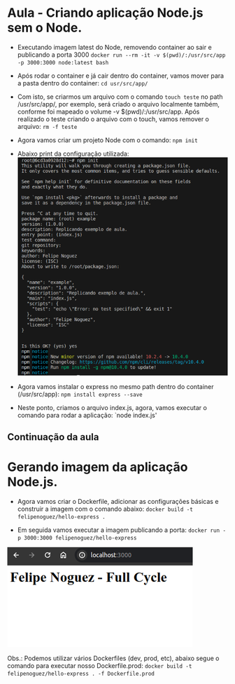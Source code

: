 # Aula - Criando aplicação Node.js sem o Node.

- Executando imagem latest do Node, removendo container ao sair e publicando a porta 3000
`docker run --rm -it -v $(pwd)/:/usr/src/app -p 3000:3000 node:latest bash`

- Após rodar o container e já cair dentro do container, vamos mover para a pasta dentro do container:
`cd usr/src/app/`

- Com isto, se criarmos um arquivo com o comando `touch teste` no path /usr/src/app/, por exemplo, será criado o arquivo localmente também, conforme foi mapeado o volume -v $(pwd)/:/usr/src/app. Após realizado o teste criando o arquivo com o touch, vamos remover o arquivo:
`rm -f teste`

- Agora vamos criar um projeto Node com o comando:
`npm init`

- Abaixo print da configuração utilizada:
![alt text](image.png)

- Agora vamos instalar o express no mesmo path dentro do container (/usr/src/app):
`npm install express --save`

- Neste ponto, criamos o arquivo index.js, agora, vamos executar o comando para rodar a aplicação:
`node index.js'

## Continuação da aula

# Gerando imagem da aplicação Node.js.

- Agora vamos criar o Dockerfile, adicionar as configurações básicas e construir a imagem com o comando abaixo:
`docker build -t felipenoguez/hello-express .`

- Em seguida vamos executar a imagem publicando a porta:
`docker run -p 3000:3000 felipenoguez/hello-express`

![alt text](image-1.png)

Obs.: Podemos utilizar vários Dockerfiles (dev, prod, etc), abaixo segue o comando para executar nosso Dockerfile.prod:
`docker build -t felipenoguez/hello-express . -f Dockerfile.prod`